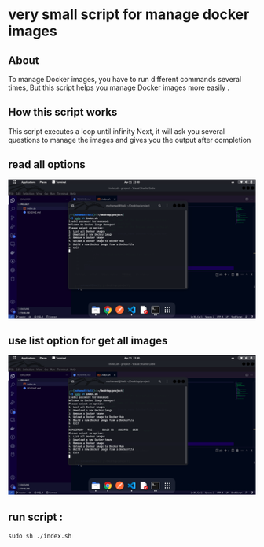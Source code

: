 # very small script for manage docker images 


## About 

To manage Docker images, you have to run different commands several times,
But this script helps you manage Docker images more easily .

## How this script works

This script executes a loop until infinity
Next, it will ask you several questions to manage the images
and gives you the output after completion


## read all options

![ Details 1](./files/details1.png)


## use list option for get all images 

![ Details 2](./files/details2.png)



## run script :

```
sudo sh ./index.sh 

```
